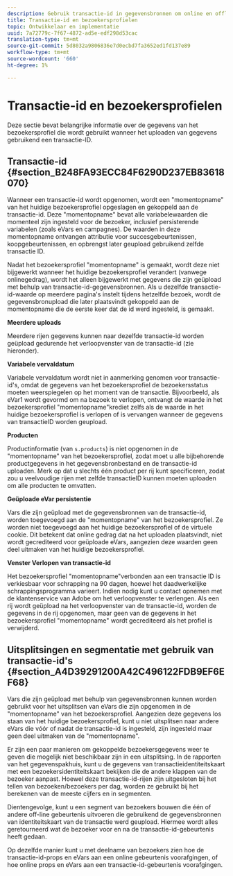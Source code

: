```yaml
---
description: Gebruik transactie-id in gegevensbronnen om online en offline gegevens aan elkaar te koppelen.
title: Transactie-id en bezoekersprofielen
topic: Ontwikkelaar en implementatie
uuid: 7a72779c-7f67-4872-ad5e-edf298d53cac
translation-type: tm+mt
source-git-commit: 5d8032a9806836e7d0ecbd7fa3652ed1fd137e89
workflow-type: tm+mt
source-wordcount: '660'
ht-degree: 1%

---
```



# Transactie-id en bezoekersprofielen

Deze sectie bevat belangrijke informatie over de gegevens van het bezoekersprofiel die wordt gebruikt wanneer het uploaden van gegevens gebruikend een transactie-ID.

## Transactie-id {#section_B248FA93ECC84F6290D237EB83618070}

Wanneer een transactie-id wordt opgenomen, wordt een &quot;momentopname&quot; van het huidige bezoekersprofiel opgeslagen en gekoppeld aan de transactie-id. Deze &quot;momentopname&quot; bevat alle variabelewaarden die momenteel zijn ingesteld voor de bezoeker, inclusief persisterende variabelen (zoals eVars en campagnes). De waarden in deze momentopname ontvangen attributie voor succesgebeurtenissen, koopgebeurtenissen, en opbrengst later geupload gebruikend zelfde transactie ID.

Nadat het bezoekersprofiel &quot;momentopname&quot; is gemaakt, wordt deze niet bijgewerkt wanneer het huidige bezoekersprofiel verandert (vanwege onlinegedrag), wordt het alleen bijgewerkt met gegevens die zijn geüpload met behulp van transactie-id-gegevensbronnen. Als u dezelfde transactie-id-waarde op meerdere pagina&#39;s instelt tijdens hetzelfde bezoek, wordt de gegevensbronupload die later plaatsvindt gekoppeld aan de momentopname die de eerste keer dat de id werd ingesteld, is gemaakt.

**Meerdere uploads**

Meerdere rijen gegevens kunnen naar dezelfde transactie-id worden geüpload gedurende het verloopvenster van de transactie-id (zie hieronder).

**Variabele vervaldatum**

Variabele vervaldatum wordt niet in aanmerking genomen voor transactie-id&#39;s, omdat de gegevens van het bezoekersprofiel de bezoekersstatus moeten weerspiegelen op het moment van de transactie. Bijvoorbeeld, als eVar1 wordt gevormd om na bezoek te verlopen, ontvangt de waarde in het bezoekersprofiel &quot;momentopname&quot;krediet zelfs als de waarde in het huidige bezoekersprofiel is verlopen of is vervangen wanneer de gegevens van transactieID worden geupload.

**Producten**

Productinformatie (van `s.products`) is niet opgenomen in de &quot;momentopname&quot; van het bezoekersprofiel, zodat moet u alle bijbehorende productgegevens in het gegevensbronbestand en de transactie-id uploaden. Merk op dat u slechts één product per rij kunt specificeren, zodat zou u veelvoudige rijen met zelfde transactieID kunnen moeten uploaden om alle producten te omvatten.

**Geüploade eVar persistentie**

Vars die zijn geüpload met de gegevensbronnen van de transactie-id, worden toegevoegd aan de &quot;momentopname&quot; van het bezoekersprofiel. Ze worden niet toegevoegd aan het huidige bezoekersprofiel of de virtuele cookie. Dit betekent dat online gedrag dat na het uploaden plaatsvindt, niet wordt gecrediteerd voor geüploade eVars, aangezien deze waarden geen deel uitmaken van het huidige bezoekersprofiel.

**Venster Verlopen van transactie-id**

Het bezoekersprofiel &quot;momentopname&quot;verbonden aan een transactie ID is verkiesbaar voor schrapping na 90 dagen, hoewel het daadwerkelijke schrappingsprogramma varieert. Indien nodig kunt u contact opnemen met de klantenservice van Adobe om het verloopvenster te verlengen. Als een rij wordt geüpload na het verloopvenster van de transactie-id, worden de gegevens in de rij opgenomen, maar geen van de gegevens in het bezoekersprofiel &quot;momentopname&quot; wordt gecrediteerd als het profiel is verwijderd.

## Uitsplitsingen en segmentatie met gebruik van transactie-id&#39;s {#section_A4D39291200A42C496122FDB9EF6EF68}

Vars die zijn geüpload met behulp van gegevensbronnen kunnen worden gebruikt voor het uitsplitsen van eVars die zijn opgenomen in de &quot;momentopname&quot; van het bezoekersprofiel. Aangezien deze gegevens los staan van het huidige bezoekersprofiel, kunt u niet uitsplitsen naar andere eVars die vóór of nadat de transactie-id is ingesteld, zijn ingesteld maar geen deel uitmaken van de &quot;momentopname&quot;.

Er zijn een paar manieren om gekoppelde bezoekersgegevens weer te geven die mogelijk niet beschikbaar zijn in een uitsplitsing. In de rapporten van het gegevenspakhuis, kunt u de gegevens van transactieidentiteitskaart met een bezoekersidentiteitskaart bekijken die de andere klappen van de bezoeker aanpast. Hoewel deze transactie-id-rijen zijn uitgesloten bij het tellen van bezoeken/bezoekers per dag, worden ze gebruikt bij het berekenen van de meeste cijfers en in segmenten.

Dientengevolge, kunt u een segment van bezoekers bouwen die één of andere off-line gebeurtenis uitvoeren die gebruikend de gegevensbronnen van identiteitskaart van de transactie werd geupload. Hiermee wordt alles geretourneerd wat de bezoeker voor en na de transactie-id-gebeurtenis heeft gedaan.

Op dezelfde manier kunt u met deelname van bezoekers zien hoe de transactie-id-props en eVars aan een online gebeurtenis voorafgingen, of hoe online props en eVars aan een transactie-id-gebeurtenis voorafgingen.

